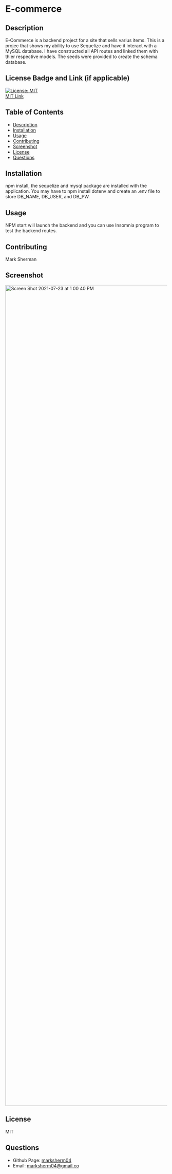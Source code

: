# E-commerce


## Description
E-Commerce is a backend project for a site that sells varius items.  This is a projec that shows my ability to use Sequelize and have it interact with a MySQL database.  I have constructed all API routes and linked them with thier respective models.  The seeds were provided to create the schema database.

## License Badge and Link (if applicable)
[![License: MIT](https://img.shields.io/badge/License-MIT-yellow.svg)](https://opensource.org/licenses/MIT) <br />
[MIT Link](https://opensource.org/licenses/MIT)

  ## Table of Contents
- [Description](#description)
- [Installation](#installation)
- [Usage](#usage)
- [Contributing](#contributing)
- [Screenshot](#tests)
- [License](#screenshot)
- [Questions](#githubUser)

## Installation
npm install, the sequelize and mysql package are installed with the application. You may have to npm install dotenv and create an .env file to store DB_NAME, DB_USER, and DB_PW.  

## Usage
NPM start will launch the backend and you can use Insomnia program to test the backend routes.

## Contributing
Mark Sherman

## Screenshot
<img width="2556" alt="Screen Shot 2021-07-23 at 1 00 40 PM" src="https://user-images.githubusercontent.com/81338255/126816480-a678b2fe-5ca8-48fb-944e-e081d60e788f.png">



## License
MIT


## Questions
- Github Page: [marksherm04](https://github.com/marksherm04)
- Email: marksherm04@gmail.co
